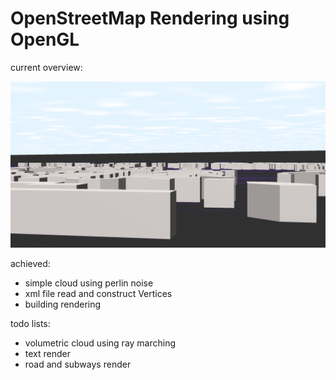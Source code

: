 # OpenStreetMap Rendering using OpenGL

current overview: 

![](./imgs/overview.png)

achieved: 

- simple cloud using perlin noise
- xml file read and construct Vertices
- building rendering

todo lists: 

- volumetric cloud using ray marching
- text render
- road and subways render